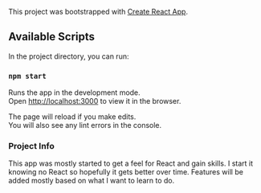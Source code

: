 This project was bootstrapped with [Create React App](https://github.com/facebook/create-react-app).

## Available Scripts

In the project directory, you can run:

### `npm start`

Runs the app in the development mode.<br>
Open [http://localhost:3000](http://localhost:3000) to view it in the browser.

The page will reload if you make edits.<br>
You will also see any lint errors in the console.

### Project Info

This app was mostly started to get a feel for React and gain skills. I start it knowing no React so hopefully it gets better over time.
Features will be added mostly based on what I want to learn to do.